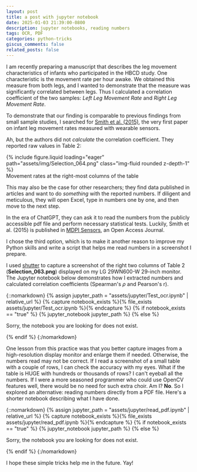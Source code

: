 ```yaml
---
layout: post
title: a post with jupyter notebook
date: 2025-01-03 21:39:00-0800
description: jupyter notebooks, reading numbers
tags: OCR, PDF
categories: python-tricks
giscus_comments: false
related_posts: false
---
```


I am recently preparing a manuscript that describes the leg movement characteristics of infants who participated in the HBCD study.
One characteristic is the movement rate per hour awake. We obtained this measure from both legs, and I wanted to demonstrate that the measure was significantly correlated between legs. Thus I calculated a correlation coefficient of the two samples: _Left Leg Movement Rate_ and _Right Leg Movement Rate_.

To demonstrate that our finding is comparable to previous findings from small sample studies, I searched for [Smith et al. (2015)](https://doi.org/10.3390/s150819006), the very first paper on infant leg movement rates measured with wearable sensors.

Ah, but the authors did not _calculate_ the correlation coefficient. They reported raw values in Table 2:

<div class="row mt-3">
    <div class="col-sm mt-3 mt-md-0">
        {% include figure.liquid loading="eager" path="assets/img/Selection_064.png" class="img-fluid rounded z-depth-1" %}
    </div>
</div>
<div class="caption">
    Movement rates at the right-most columns of the table
</div>

This may also be the case for other researchers; they find data published in articles and want to do _something_ with the reported numbers. If diligent and meticulous, they will open Excel, type in numbers one by one, and then move to the next step.

In the era of ChatGPT, they can ask it to read the numbers from the publicly accessible pdf file and perform necessary statistical tests. Luckily, Smith et al. (2015) is published in [MDPI Sensors](https://www.mdpi.com/journal/sensors), an Open Access Journal.

I chose the third option, which is to make it another reason to improve my Python skills and write a script that helps me read numbers in a screenshot I prepare.

I used [shutter](https://shutter-project.org) to capture a screenshot of the right two columns of Table 2 (**Selection\_063.png**) displayed on my LG 29WN600-W 29-inch monitor. The Jupyter notebook below demonstrates how I extracted numbers and calculated correlation coefficients (Spearman's $\rho$ and Pearson's r). 

{::nomarkdown}
{% assign jupyter_path = "assets/jupyter/Test_ocr.ipynb" | relative_url %}
{% capture notebook_exists %}{% file_exists assets/jupyter/Test_ocr.ipynb %}{% endcapture %}
{% if notebook_exists == "true" %}
{% jupyter_notebook jupyter_path %}
{% else %}

<p>Sorry, the notebook you are looking for does not exist.</p>
{% endif %}
{:/nomarkdown}

One lesson from this practice was that you better capture images from a high-resolution display monitor and enlarge them if needed. Otherwise, the numbers read may not be correct. If I read a screenshot of a small table with a couple of rows, I can check the accuracy with my eyes. What if the table is HUGE with hundreds or thousands of rows? I can't eyeball all the numbers. If I were a more seasoned programmer who could use OpenCV features well, there would be no need for such extra choir. Am I? **No**. So I explored an alternative: reading numbers directly from a PDF file. Here's a shorter notebook describing what I have done.

{::nomarkdown}
{% assign jupyter_path = "assets/jupyter/read_pdf.ipynb" | relative_url %}
{% capture notebook_exists %}{% file_exists assets/jupyter/read_pdf.ipynb %}{% endcapture %}
{% if notebook_exists == "true" %}
{% jupyter_notebook jupyter_path %}
{% else %}

<p>Sorry, the notebook you are looking for does not exist.</p>
{% endif %}
{:/nomarkdown}

I hope these simple tricks help me in the future. Yay!
